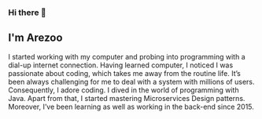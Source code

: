 ### Hi there 👋
## I'm Arezoo

I started working with my computer and probing into programming with a dial-up internet connection. Having learned computer, I noticed I was passionate about coding, which takes me away from the routine life. It’s been always challenging for me to deal with a system with millions of users. Consequently, I adore coding. I dived in the world of programming with Java. Apart from that, I started mastering Microservices Design patterns. Moreover, I’ve been learning as well as working in the back-end since 2015.

<!--
**arezooalipanah/arezooalipanah** is a ✨ _special_ ✨ repository because its `README.md` (this file) appears on your GitHub profile.

Here are some ideas to get you started:

- 🔭 I’m currently working on ...
- 🌱 I’m currently learning ...
- 👯 I’m looking to collaborate on ...
- 🤔 I’m looking for help with ...
- 💬 Ask me about ...
- 📫 How to reach me: ...
- 😄 Pronouns: ...
- ⚡ Fun fact: ...
-->
